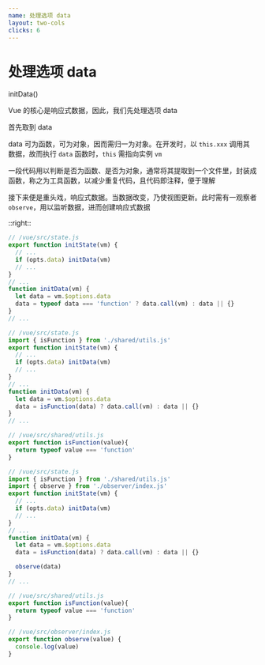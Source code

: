 ```yaml
---
name: 处理选项 data
layout: two-cols
clicks: 6
---
```


# 处理选项 data

initData()

<!-- {{$slidev.nav.clicks}} -->

<v-click>

Vue 的核心是响应式数据，因此，我们先处理选项 data

</v-click>
<v-clicks at="2">

首先取到 data

data 可为函数，可为对象，因而需归一为对象。在开发时，以 `this.xxx` 调用其数据，故而执行 `data` 函数时，`this` 需指向实例 `vm`

一段代码用以判断是否为函数、是否为对象，通常将其提取到一个文件里，封装成函数，称之为工具函数，以减少重复代码，且代码即注释，便于理解

接下来便是重头戏，响应式数据。当数据改变，乃使视图更新。此时需有一观察者 `observe`，用以监听数据，进而创建响应式数据

</v-clicks>

::right::

<v-clicks at="1">

<div v-if="$slidev.nav.clicks<4">

```js {1,4,8-11|1,9|1,10|all} {at:1}
// /vue/src/state.js
export function initState(vm) {
  // ...
  if (opts.data) initData(vm)
  // ...
}
// ...
function initData(vm) {
  let data = vm.$options.data
  data = typeof data === 'function' ? data.call(vm) : data || {}
}
// ...
```
</div>
<div v-else-if="$slidev.nav.clicks===4">

```js {1,2,11} {at:4}
// /vue/src/state.js
import { isFunction } from './shared/utils.js'
export function initState(vm) {
  // ...
  if (opts.data) initData(vm)
  // ...
}
// ...
function initData(vm) {
  let data = vm.$options.data
  data = isFunction(data) ? data.call(vm) : data || {}
}
// ...
```
```js {all|0} {at:4}
// /vue/src/shared/utils.js
export function isFunction(value){
  return typeof value === 'function'
}
```

</div>
<div v-else>

```js {1,3,14|all} {at:5}
// /vue/src/state.js
import { isFunction } from './shared/utils.js'
import { observe } from './observer/index.js'
export function initState(vm) {
  // ...
  if (opts.data) initData(vm)
  // ...
}
// ...
function initData(vm) {
  let data = vm.$options.data
  data = isFunction(data) ? data.call(vm) : data || {}

  observe(data)
}
// ...
```
```js {all|0|all} {at:4}
// /vue/src/shared/utils.js
export function isFunction(value){
  return typeof value === 'function'
}
```
```js {all} {at:5}
// /vue/src/observer/index.js
export function observe(value) {
  console.log(value)
}
```

</div>
</v-clicks>

